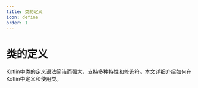 ```yaml
---
title: 类的定义
icon: define
order: 1
---
```


# 类的定义

Kotlin中类的定义语法简洁而强大，支持多种特性和修饰符。本文详细介绍如何在Kotlin中定义和使用类。
